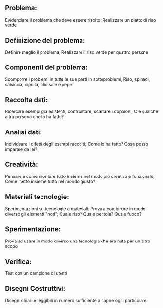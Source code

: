 ## Problema:
Evidenziare il problema che deve essere risolto; Realizzare un piatto di riso verde

## Definizione del problema:
Definire meglio il problema; Realizzare il riso verde per quattro persone

## Componenti del problema:
Scomporre i problemi in tutte le sue parti in sottoproblemi; Riso, spinaci, salsiccia, cipolla, olio sale e pepe

## Raccolta dati:
Ricercare esempi già esistenti, confrontare, scartare i doppioni; C'è qualche altra persona che lo ha fatto?

## Analisi dati:
Individuare i difetti degli esempi raccolti; Come lo ha fatto? Cosa posso imparare da lei?

## Creatività:
Pensare a come montare tutto insieme nel modo più creativo e funzionale; Come metto insieme tutto nel mondo giusto?

## Materiali tecnologie: 
Sperimentazioni su tecnologie e materiali. Prova a combinare in modo diverso gli elementi "noti"; Quale riso? Quale pentola? Quale fuoco?

## Sperimentazione:
Prova ad usare in modo diverso una tecnologia che era nata per un altro scopo

## Verifica:
Test con un campione di utenti

## Disegni Costruttivi: 
Disegni chiari e leggibili in numero sufficiente a capire ogni particolare